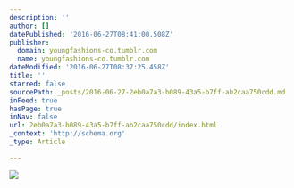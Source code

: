 ```yaml
---
description: ''
author: []
datePublished: '2016-06-27T08:41:00.508Z'
publisher:
  domain: youngfashions-co.tumblr.com
  name: youngfashions-co.tumblr.com
dateModified: '2016-06-27T08:37:25.458Z'
title: ''
starred: false
sourcePath: _posts/2016-06-27-2eb0a7a3-b089-43a5-b7ff-ab2caa750cdd.md
inFeed: true
hasPage: true
inNav: false
url: 2eb0a7a3-b089-43a5-b7ff-ab2caa750cdd/index.html
_context: 'http://schema.org'
_type: Article

---
```

![](https://65.media.tumblr.com/beab0ba5dabe40bf8b27bae9eb80cf7d/tumblr_n69mwfkzOE1swmrupo1_500.jpg)